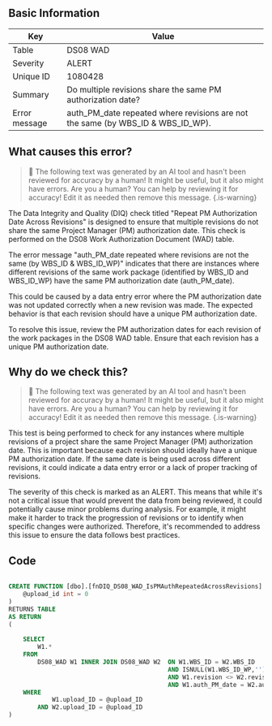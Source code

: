 ## Basic Information
| Key         | Value          |
|-------------|----------------|
| Table       | DS08 WAD |
| Severity    | ALERT |
| Unique ID   | 1080428   |
| Summary     | Do multiple revisions share the same PM authorization date? |
| Error message | auth_PM_date repeated where revisions are not the same (by WBS_ID & WBS_ID_WP). |

## What causes this error?

> :robot: The following text was generated by an AI tool and hasn't been reviewed for accuracy by a human! It might be useful, but it also might have errors. Are you a human? You can help by reviewing it for accuracy! Edit it as needed then remove this message.
{.is-warning}

The Data Integrity and Quality (DIQ) check titled "Repeat PM Authorization Date Across Revisions" is designed to ensure that multiple revisions do not share the same Project Manager (PM) authorization date. This check is performed on the DS08 Work Authorization Document (WAD) table.

The error message "auth_PM_date repeated where revisions are not the same (by WBS_ID & WBS_ID_WP)" indicates that there are instances where different revisions of the same work package (identified by WBS_ID and WBS_ID_WP) have the same PM authorization date (auth_PM_date). 

This could be caused by a data entry error where the PM authorization date was not updated correctly when a new revision was made. The expected behavior is that each revision should have a unique PM authorization date. 

To resolve this issue, review the PM authorization dates for each revision of the work packages in the DS08 WAD table. Ensure that each revision has a unique PM authorization date.
## Why do we check this?

> :robot: The following text was generated by an AI tool and hasn't been reviewed for accuracy by a human! It might be useful, but it also might have errors. Are you a human? You can help by reviewing it for accuracy! Edit it as needed then remove this message.
{.is-warning}

This test is being performed to check for any instances where multiple revisions of a project share the same Project Manager (PM) authorization date. This is important because each revision should ideally have a unique PM authorization date. If the same date is being used across different revisions, it could indicate a data entry error or a lack of proper tracking of revisions.

The severity of this check is marked as an ALERT. This means that while it's not a critical issue that would prevent the data from being reviewed, it could potentially cause minor problems during analysis. For example, it might make it harder to track the progression of revisions or to identify when specific changes were authorized. Therefore, it's recommended to address this issue to ensure the data follows best practices.
## Code

```sql

CREATE FUNCTION [dbo].[fnDIQ_DS08_WAD_IsPMAuthRepeatedAcrossRevisions] (
	@upload_id int = 0
)
RETURNS TABLE
AS RETURN
(
	
	SELECT 
		W1.*
	FROM
		DS08_WAD W1 INNER JOIN DS08_WAD W2 	ON W1.WBS_ID = W2.WBS_ID
											AND ISNULL(W1.WBS_ID_WP,'') = ISNULL(W2.WBS_ID_WP,'')
											AND W1.revision <> W2.revision
											AND W1.auth_PM_date = W2.auth_PM_date
	WHERE
			W1.upload_ID = @upload_ID
		AND	W2.upload_ID = @upload_ID
)
```
